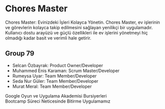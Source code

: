 # Chores Master
Chores Master: Evinizdeki İşleri Kolayca Yönetin. Chores Master, ev işlerinin ve görevlerin kolayca takip edilmesini sağlayan yenilikçi bir uygulamadır. Kullanıcı dostu arayüzü ve güçlü özellikleri ile ev işlerini yönetmeyi hiç olmadığı kadar basit ve verimli hale getirir.
## Group 79
- Selcan Özbayrak: Product Owner/Developer
- Muhammed Enis Karaman: Scrum Master/Developer
- Rumeysa Uyar: Team Member/Developer
- Seda Nur Güler: Team Member/Developer
- Murat Meral: Team Member/Developer

Google Oyun ve Uygulama Akademisi Bursiyerleri
<br>Bootcamp Süreci Neticesinde Bitirme Uygulamamız
